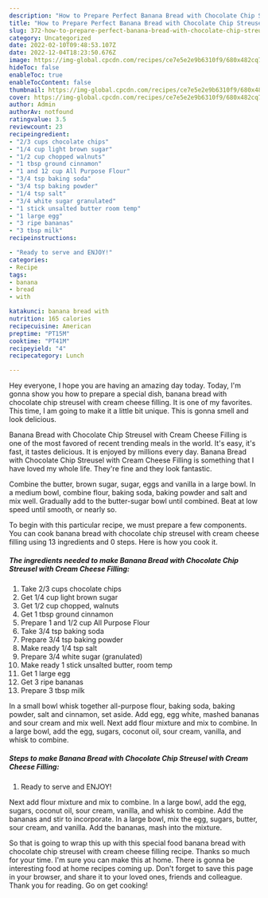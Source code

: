 ```yaml
---
description: "How to Prepare Perfect Banana Bread with Chocolate Chip Streusel with Cream Cheese Filling"
title: "How to Prepare Perfect Banana Bread with Chocolate Chip Streusel with Cream Cheese Filling"
slug: 372-how-to-prepare-perfect-banana-bread-with-chocolate-chip-streusel-with-cream-cheese-filling
category: Uncategorized
date: 2022-02-10T09:48:53.107Z
date: 2022-12-04T18:23:50.676Z
image: https://img-global.cpcdn.com/recipes/ce7e5e2e9b6310f9/680x482cq70/banana-bread-with-chocolate-chip-streusel-with-cream-cheese-filling-recipe-main-photo.jpg
hideToc: false
enableToc: true
enableTocContent: false
thumbnail: https://img-global.cpcdn.com/recipes/ce7e5e2e9b6310f9/680x482cq70/banana-bread-with-chocolate-chip-streusel-with-cream-cheese-filling-recipe-main-photo.jpg
cover: https://img-global.cpcdn.com/recipes/ce7e5e2e9b6310f9/680x482cq70/banana-bread-with-chocolate-chip-streusel-with-cream-cheese-filling-recipe-main-photo.jpg
author: Admin
authorAv: notfound
ratingvalue: 3.5
reviewcount: 23
recipeingredient:
- "2/3 cups chocolate chips"
- "1/4 cup light brown sugar"
- "1/2 cup chopped walnuts"
- "1 tbsp ground cinnamon"
- "1 and 12 cup All Purpose Flour"
- "3/4 tsp baking soda"
- "3/4 tsp baking powder"
- "1/4 tsp salt"
- "3/4 white sugar granulated"
- "1 stick unsalted butter room temp"
- "1 large egg"
- "3 ripe bananas"
- "3 tbsp milk"
recipeinstructions:

- "Ready to serve and ENJOY!"
categories:
- Recipe
tags:
- banana
- bread
- with

katakunci: banana bread with 
nutrition: 165 calories
recipecuisine: American
preptime: "PT15M"
cooktime: "PT41M"
recipeyield: "4"
recipecategory: Lunch

---
```



Hey everyone, I hope you are having an amazing day today. Today, I'm gonna show you how to prepare a special dish, banana bread with chocolate chip streusel with cream cheese filling. It is one of my favorites. This time, I am going to make it a little bit unique. This is gonna smell and look delicious.

Banana Bread with Chocolate Chip Streusel with Cream Cheese Filling is one of the most favored of recent trending meals in the world. It's easy, it's fast, it tastes delicious. It is enjoyed by millions every day. Banana Bread with Chocolate Chip Streusel with Cream Cheese Filling is something that I have loved my whole life. They're fine and they look fantastic.

Combine the butter, brown sugar, sugar, eggs and vanilla in a large bowl. In a medium bowl, combine flour, baking soda, baking powder and salt and mix well. Gradually add to the butter-sugar bowl until combined. Beat at low speed until smooth, or nearly so.


To begin with this particular recipe, we must prepare a few components. You can cook banana bread with chocolate chip streusel with cream cheese filling using 13 ingredients and 0 steps. Here is how you cook it.

<!--inarticleads1-->

##### The ingredients needed to make Banana Bread with Chocolate Chip Streusel with Cream Cheese Filling:

1. Take 2/3 cups chocolate chips
1. Get 1/4 cup light brown sugar
1. Get 1/2 cup chopped, walnuts
1. Get 1 tbsp ground cinnamon
1. Prepare 1 and 1/2 cup All Purpose Flour
1. Take 3/4 tsp baking soda
1. Prepare 3/4 tsp baking powder
1. Make ready 1/4 tsp salt
1. Prepare 3/4 white sugar (granulated)
1. Make ready 1 stick unsalted butter, room temp
1. Get 1 large egg
1. Get 3 ripe bananas
1. Prepare 3 tbsp milk


In a small bowl whisk together all-purpose flour, baking soda, baking powder, salt and cinnamon, set aside. Add egg, egg white, mashed bananas and sour cream and mix well. Next add flour mixture and mix to combine. In a large bowl, add the egg, sugars, coconut oil, sour cream, vanilla, and whisk to combine. 

<!--inarticleads2-->

##### Steps to make Banana Bread with Chocolate Chip Streusel with Cream Cheese Filling:


1. Ready to serve and ENJOY!

Next add flour mixture and mix to combine. In a large bowl, add the egg, sugars, coconut oil, sour cream, vanilla, and whisk to combine. Add the bananas and stir to incorporate. In a large bowl, mix the egg, sugars, butter, sour cream, and vanilla. Add the bananas, mash into the mixture. 

So that is going to wrap this up with this special food banana bread with chocolate chip streusel with cream cheese filling recipe. Thanks so much for your time. I'm sure you can make this at home. There is gonna be interesting food at home recipes coming up. Don't forget to save this page in your browser, and share it to your loved ones, friends and colleague. Thank you for reading. Go on get cooking!
